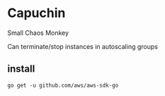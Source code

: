 # Capuchin

Small Chaos Monkey

Can terminate/stop instances in autoscaling groups


## install

```
go get -u github.com/aws/aws-sdk-go
```